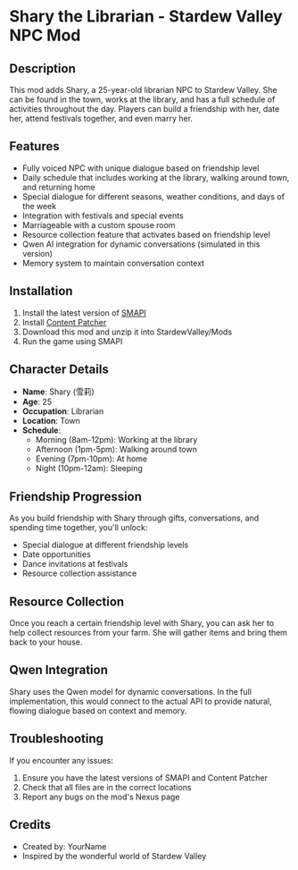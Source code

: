 # Shary the Librarian - Stardew Valley NPC Mod

## Description
This mod adds Shary, a 25-year-old librarian NPC to Stardew Valley. She can be found in the town, works at the library, and has a full schedule of activities throughout the day. Players can build a friendship with her, date her, attend festivals together, and even marry her.

## Features
- Fully voiced NPC with unique dialogue based on friendship level
- Daily schedule that includes working at the library, walking around town, and returning home
- Special dialogue for different seasons, weather conditions, and days of the week
- Integration with festivals and special events
- Marriageable with a custom spouse room
- Resource collection feature that activates based on friendship level
- Qwen AI integration for dynamic conversations (simulated in this version)
- Memory system to maintain conversation context

## Installation
1. Install the latest version of [SMAPI](https://smapi.io/)
2. Install [Content Patcher](https://www.nexusmods.com/stardewvalley/mods/1915)
3. Download this mod and unzip it into StardewValley/Mods
4. Run the game using SMAPI

## Character Details
- **Name**: Shary (雪莉)
- **Age**: 25
- **Occupation**: Librarian
- **Location**: Town
- **Schedule**:
  - Morning (8am-12pm): Working at the library
  - Afternoon (1pm-5pm): Walking around town
  - Evening (7pm-10pm): At home
  - Night (10pm-12am): Sleeping

## Friendship Progression
As you build friendship with Shary through gifts, conversations, and spending time together, you'll unlock:
- Special dialogue at different friendship levels
- Date opportunities
- Dance invitations at festivals
- Resource collection assistance

## Resource Collection
Once you reach a certain friendship level with Shary, you can ask her to help collect resources from your farm. She will gather items and bring them back to your house.

## Qwen Integration
Shary uses the Qwen model for dynamic conversations. In the full implementation, this would connect to the actual API to provide natural, flowing dialogue based on context and memory.

## Troubleshooting
If you encounter any issues:
1. Ensure you have the latest versions of SMAPI and Content Patcher
2. Check that all files are in the correct locations
3. Report any bugs on the mod's Nexus page

## Credits
- Created by: YourName
- Inspired by the wonderful world of Stardew Valley